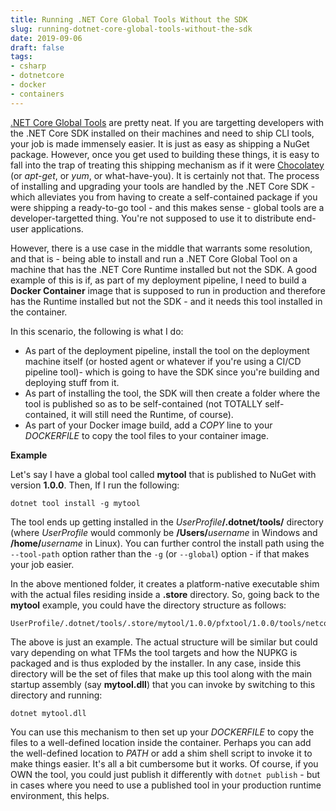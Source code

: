 ```yaml
---
title: Running .NET Core Global Tools Without the SDK
slug: running-dotnet-core-global-tools-without-the-sdk
date: 2019-09-06
draft: false
tags:
- csharp
- dotnetcore
- docker
- containers
---
```

[.NET Core Global Tools](https://docs.microsoft.com/en-us/dotnet/core/tools/global-tools) are pretty neat. If you are targetting developers with the .NET Core SDK installed on their machines and need to ship CLI tools, your job is made immensely easier. It is just as easy as shipping a NuGet package. However, once you get used to building these things, it is easy to fall into the trap of treating this shipping mechanism as if it were [Chocolatey](https://chocolatey.org/) (or _apt-get_, or _yum_, or what-have-you). It is certainly not that. The process of installing and upgrading your tools are handled by the .NET Core SDK - which alleviates you from having to create a self-contained package if you were shipping a ready-to-go tool - and this makes sense - global tools are a developer-targetted thing. You're not supposed to use it to distribute end-user applications.

However, there is a use case in the middle that warrants some resolution, and that is - being able to install and run a .NET Core Global Tool on a machine that has the .NET Core Runtime installed but not the SDK. A good example of this is if, as part of my deployment pipeline, I need to build a **Docker Container** image that is supposed to run in production and therefore has the Runtime installed but not the SDK - and it needs this tool installed in the container.

In this scenario, the following is what I do:
- As part of the deployment pipeline, install the tool on the deployment machine itself (or hosted agent or whatever if you're using a CI/CD pipeline tool)- which is going to have the SDK since you're building and deploying stuff from it.
- As part of installing the tool, the SDK will then create a folder where the tool is published so as to be self-contained (not TOTALLY self-contained, it will still need the Runtime, of course).
- As part of your Docker image build, add a *COPY* line to your *DOCKERFILE* to copy the tool files to your container image.

**Example**

Let's say I have a global tool called **mytool** that is published to NuGet with version **1.0.0**. Then, If I run the following:

	dotnet tool install -g mytool

The tool ends up getting installed in the _UserProfile_**/.dotnet/tools/** directory (where _UserProfile_ would commonly be **/Users/**_username_ in Windows and **/home/**_username_ in Linux). You can further control the install path using the `--tool-path` option rather than the `-g` (or `--global`) option - if that makes your job easier.

In the above mentioned folder, it creates a platform-native executable shim with the actual files residing inside a **.store** directory. So, going back to the **mytool** example, you could have the directory structure as follows:

	UserProfile/.dotnet/tools/.store/mytool/1.0.0/pfxtool/1.0.0/tools/netcoreapp2.2/any

The above is just an example. The actual structure will be similar but could vary depending on what TFMs the tool targets and how the NUPKG is packaged and is thus exploded by the installer. In any case, inside this directory will be the set of files that make up this tool along with the main startup assembly (say **mytool.dll**) that you can invoke by switching to this directory and running:

	dotnet mytool.dll

You can use this mechanism to then set up your *DOCKERFILE* to copy the files to a well-defined location inside the container. Perhaps you can add the well-defined location to *PATH* or add a shim shell script to invoke it to make things easier. It's all a bit cumbersome but it works. Of course, if you OWN the tool, you could just publish it differently with `dotnet publish` - but in cases where you need to use a published tool in your production runtime environment, this helps.
